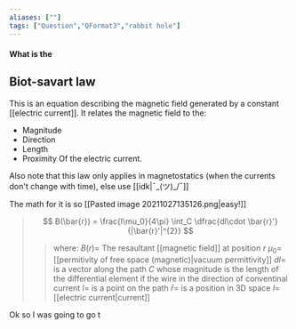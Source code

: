 ```yaml
---
aliases: [""]
tags: ["Question","QFormat3","rabbit hole"]
---
```


#### What is the
## Biot-savart law
This is an equation describing the magnetic field generated by a constant [[electric current]]. It relates the magnetic field to the:
- Magnitude
- Direction
- Length
- Proximity
Of the electric current.

Also note that this law only applies in magnetostatics (when the currents don't change with time), else use [[idk|¯\_(ツ)_/¯]]

The math for it is so [[Pasted image 20211027135126.png|easy!]]

> $$ B(\bar{r}) = \frac{I\mu_0}{4\pi} \int_C \dfrac{dl\cdot \bar{r}'}{|\bar{r}'|^{2}} $$ 
>> where:
>> $B(r)=$ The resaultant [[magnetic field]] at position $r$
>> $\mu_0=$ [[permitivity of free space (magnetic)|vacuum permittivity]]
>> $dl=$ is a vector along the path $C$ whose magnitude is the length of the differential element if the wire in the direction of conventinal current 
>> $l=$ is a point on the path
>> $\bar{r}=$ is a position in 3D space
>> $I=$ [[electric current|current]]

Ok so I was going to go t